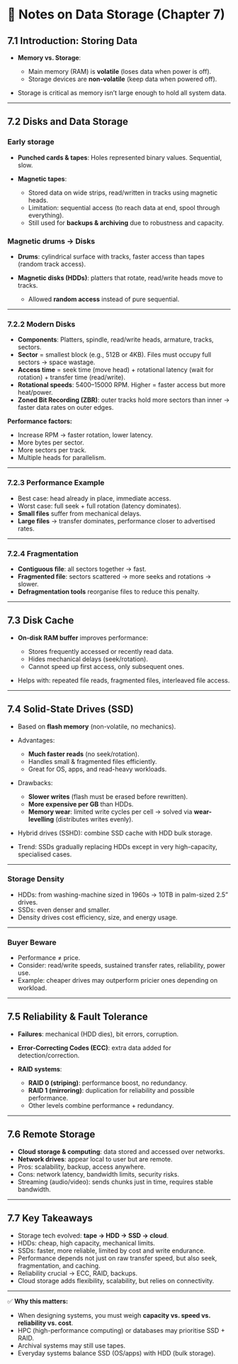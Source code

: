 # 📒 Notes on Data Storage (Chapter 7)

## 7.1 Introduction: Storing Data

* **Memory vs. Storage**:

  * Main memory (RAM) is **volatile** (loses data when power is off).
  * Storage devices are **non-volatile** (keep data when powered off).
* Storage is critical as memory isn’t large enough to hold all system data.

---

## 7.2 Disks and Data Storage

### Early storage

* **Punched cards & tapes**: Holes represented binary values. Sequential, slow.
* **Magnetic tapes**:

  * Stored data on wide strips, read/written in tracks using magnetic heads.
  * Limitation: sequential access (to reach data at end, spool through everything).
  * Still used for **backups & archiving** due to robustness and capacity.

### Magnetic drums → Disks

* **Drums**: cylindrical surface with tracks, faster access than tapes (random track access).
* **Magnetic disks (HDDs)**: platters that rotate, read/write heads move to tracks.

  * Allowed **random access** instead of pure sequential.

---

### 7.2.2 Modern Disks

* **Components**: Platters, spindle, read/write heads, armature, tracks, sectors.
* **Sector** = smallest block (e.g., 512B or 4KB). Files must occupy full sectors → space wastage.
* **Access time** = seek time (move head) + rotational latency (wait for rotation) + transfer time (read/write).
* **Rotational speeds**: 5400–15000 RPM. Higher = faster access but more heat/power.
* **Zoned Bit Recording (ZBR)**: outer tracks hold more sectors than inner → faster data rates on outer edges.

**Performance factors:**

* Increase RPM → faster rotation, lower latency.
* More bytes per sector.
* More sectors per track.
* Multiple heads for parallelism.

---

### 7.2.3 Performance Example

* Best case: head already in place, immediate access.
* Worst case: full seek + full rotation (latency dominates).
* **Small files** suffer from mechanical delays.
* **Large files** → transfer dominates, performance closer to advertised rates.

---

### 7.2.4 Fragmentation

* **Contiguous file**: all sectors together → fast.
* **Fragmented file**: sectors scattered → more seeks and rotations → slower.
* **Defragmentation tools** reorganise files to reduce this penalty.

---

## 7.3 Disk Cache

* **On-disk RAM buffer** improves performance:

  * Stores frequently accessed or recently read data.
  * Hides mechanical delays (seek/rotation).
  * Cannot speed up first access, only subsequent ones.
* Helps with: repeated file reads, fragmented files, interleaved file access.

---

## 7.4 Solid-State Drives (SSD)

* Based on **flash memory** (non-volatile, no mechanics).
* Advantages:

  * **Much faster reads** (no seek/rotation).
  * Handles small & fragmented files efficiently.
  * Great for OS, apps, and read-heavy workloads.
* Drawbacks:

  * **Slower writes** (flash must be erased before rewritten).
  * **More expensive per GB** than HDDs.
  * **Memory wear**: limited write cycles per cell → solved via **wear-levelling** (distributes writes evenly).
* Hybrid drives (SSHD): combine SSD cache with HDD bulk storage.
* Trend: SSDs gradually replacing HDDs except in very high-capacity, specialised cases.

---

### Storage Density

* HDDs: from washing-machine sized in 1960s → 10TB in palm-sized 2.5” drives.
* SSDs: even denser and smaller.
* Density drives cost efficiency, size, and energy usage.

---

### Buyer Beware

* Performance ≠ price.
* Consider: read/write speeds, sustained transfer rates, reliability, power use.
* Example: cheaper drives may outperform pricier ones depending on workload.

---

## 7.5 Reliability & Fault Tolerance

* **Failures**: mechanical (HDD dies), bit errors, corruption.
* **Error-Correcting Codes (ECC)**: extra data added for detection/correction.
* **RAID systems**:

  * **RAID 0 (striping)**: performance boost, no redundancy.
  * **RAID 1 (mirroring)**: duplication for reliability and possible performance.
  * Other levels combine performance + redundancy.

---

## 7.6 Remote Storage

* **Cloud storage & computing**: data stored and accessed over networks.
* **Network drives**: appear local to user but are remote.
* Pros: scalability, backup, access anywhere.
* Cons: network latency, bandwidth limits, security risks.
* Streaming (audio/video): sends chunks just in time, requires stable bandwidth.

---

## 7.7 Key Takeaways

* Storage tech evolved: **tape → HDD → SSD → cloud**.
* HDDs: cheap, high capacity, mechanical limits.
* SSDs: faster, more reliable, limited by cost and write endurance.
* Performance depends not just on raw transfer speed, but also seek, fragmentation, and caching.
* Reliability crucial → ECC, RAID, backups.
* Cloud storage adds flexibility, scalability, but relies on connectivity.

---

✅ **Why this matters:**

* When designing systems, you must weigh **capacity vs. speed vs. reliability vs. cost**.
* HPC (high-performance computing) or databases may prioritise SSD + RAID.
* Archival systems may still use tapes.
* Everyday systems balance SSD (OS/apps) with HDD (bulk storage).